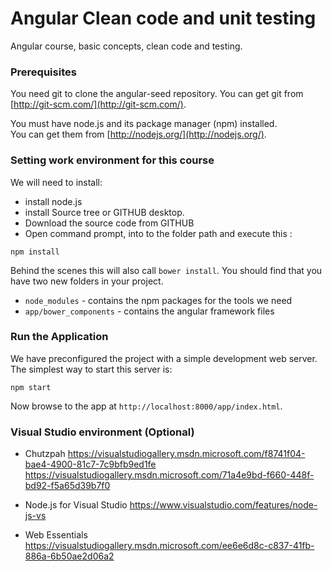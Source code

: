 # Angular Clean code and unit testing
Angular course, basic concepts, clean code and testing.

### Prerequisites

You need git to clone the angular-seed repository. You can get git from
[http://git-scm.com/](http://git-scm.com/).

You must have node.js and its package manager (npm) installed.  
You can get them from [http://nodejs.org/](http://nodejs.org/).

### Setting work environment for this course
We will need to install:

* install node.js
* install Source tree or GITHUB desktop.
* Download the source code from GITHUB
* Open command prompt, into to the folder path and execute this :
```
npm install
```
Behind the scenes this will also call `bower install`.  You should find that you have two new
folders in your project.

* `node_modules` - contains the npm packages for the tools we need
* `app/bower_components` - contains the angular framework files

### Run the Application

We have preconfigured the project with a simple development web server.  The simplest way to start
this server is:

```
npm start
```
Now browse to the app at `http://localhost:8000/app/index.html`.


### Visual Studio environment (Optional)

* Chutzpah
 https://visualstudiogallery.msdn.microsoft.com/f8741f04-bae4-4900-81c7-7c9bfb9ed1fe
 https://visualstudiogallery.msdn.microsoft.com/71a4e9bd-f660-448f-bd92-f5a65d39b7f0

 * Node.js for Visual Studio
 https://www.visualstudio.com/features/node-js-vs

 * Web Essentials
 https://visualstudiogallery.msdn.microsoft.com/ee6e6d8c-c837-41fb-886a-6b50ae2d06a2
